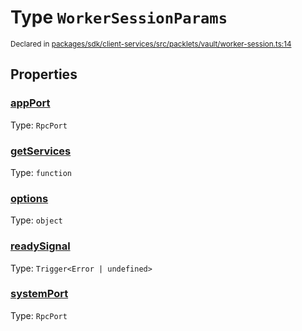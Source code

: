 # Type `WorkerSessionParams`
<sub>Declared in [packages/sdk/client-services/src/packlets/vault/worker-session.ts:14](https://github.com/dxos/protocols/blob/main/packages/sdk/client-services/src/packlets/vault/worker-session.ts#L14)</sub>




## Properties
### [appPort](https://github.com/dxos/protocols/blob/main/packages/sdk/client-services/src/packlets/vault/worker-session.ts#L17)
Type: <code>RpcPort</code>

### [getServices](https://github.com/dxos/protocols/blob/main/packages/sdk/client-services/src/packlets/vault/worker-session.ts#L15)
Type: <code>function</code>

### [options](https://github.com/dxos/protocols/blob/main/packages/sdk/client-services/src/packlets/vault/worker-session.ts#L19)
Type: <code>object</code>

### [readySignal](https://github.com/dxos/protocols/blob/main/packages/sdk/client-services/src/packlets/vault/worker-session.ts#L18)
Type: <code>Trigger&lt;Error | undefined&gt;</code>

### [systemPort](https://github.com/dxos/protocols/blob/main/packages/sdk/client-services/src/packlets/vault/worker-session.ts#L16)
Type: <code>RpcPort</code>